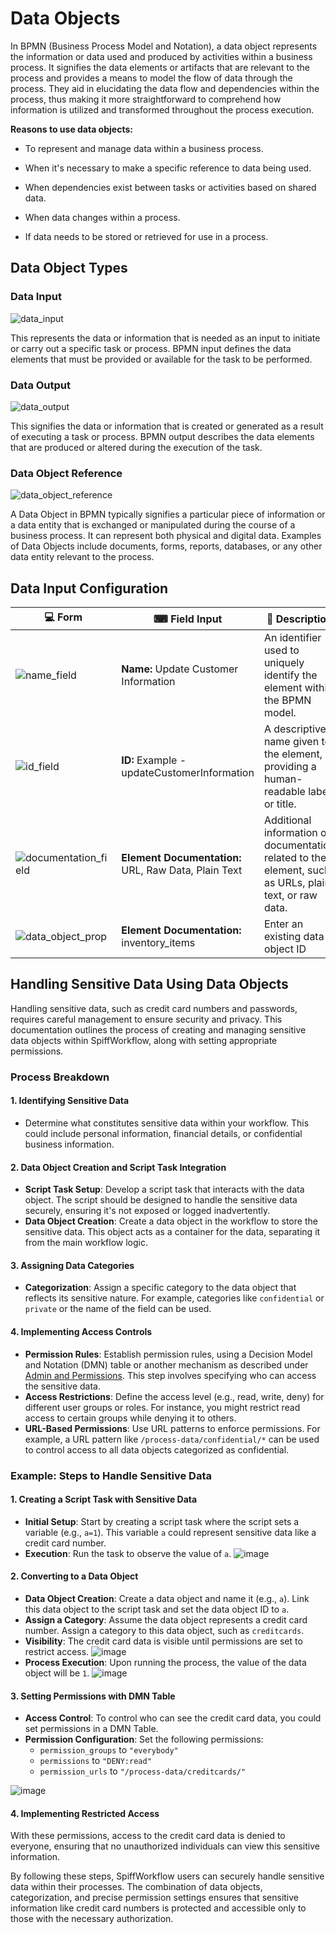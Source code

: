 # Data Objects

In BPMN (Business Process Model and Notation), a data object represents the information or data used and produced by activities within a business process.
It signifies the data elements or artifacts that are relevant to the process and provides a means to model the flow of data through the process.
They aid in elucidating the data flow and dependencies within the process, thus making it more straightforward to comprehend how information is utilized and transformed throughout the process execution.

**Reasons to use data objects:**

- To represent and manage data within a business process.

- When it's necessary to make a specific reference to data being used.

- When dependencies exist between tasks or activities based on shared data.

- When data changes within a process.

- If data needs to be stored or retrieved for use in a process.

## Data Object Types

### Data Input

![data_input](/images/data_input.png)

This represents the data or information that is needed as an input to initiate or carry out a specific task or process.
BPMN input defines the data elements that must be provided or available for the task to be performed.

### Data Output

![data_output](/images/data_output.png)

This signifies the data or information that is created or generated as a result of executing a task or process.
BPMN output describes the data elements that are produced or altered during the execution of the task.

### Data Object Reference

![data_object_reference](/images/data_object_reference.png)

A Data Object in BPMN typically signifies a particular piece of information or a data entity that is exchanged or manipulated during the course of a business process.
It can represent both physical and digital data.
Examples of Data Objects include documents, forms, reports, databases, or any other data entity relevant to the process.

## Data Input Configuration

| 💻 Form                                                 | ⌨ Field Input                                       | 📝 Description                                                                                         |
| ------------------------------------------------------- | ---------------------------------------------------- | ------------------------------------------------------------------------------------------------------ |
| ![name_field](/images/name_field.png)                   | **Name:** Update Customer Information                | An identifier used to uniquely identify the element within the BPMN model.                             |
| ![id_field](/images/id_field.png)                       | **ID:** Example - updateCustomerInformation          | A descriptive name given to the element, providing a human-readable label or title.                    |
| ![documentation_field](/images/documentation_field.png) | **Element Documentation:** URL, Raw Data, Plain Text | Additional information or documentation related to the element, such as URLs, plain text, or raw data. |
| ![data_object_prop](/images/data_object_prop.png)       | **Element Documentation:** inventory_items           | Enter an existing data object ID                                                                       |

## Handling Sensitive Data Using Data Objects

Handling sensitive data, such as credit card numbers and passwords, requires careful management to ensure security and privacy.
This documentation outlines the process of creating and managing sensitive data objects within SpiffWorkflow, along with setting appropriate permissions.

### Process Breakdown

#### 1. Identifying Sensitive Data

- Determine what constitutes sensitive data within your workflow.
  This could include personal information, financial details, or confidential business information.

#### 2. Data Object Creation and Script Task Integration

- **Script Task Setup**: Develop a script task that interacts with the data object.
  The script should be designed to handle the sensitive data securely, ensuring it's not exposed or logged inadvertently.
- **Data Object Creation**: Create a data object in the workflow to store the sensitive data.
  This object acts as a container for the data, separating it from the main workflow logic.

#### 3. Assigning Data Categories

- **Categorization**: Assign a specific category to the data object that reflects its sensitive nature.
  For example, categories like `confidential` or `private` or the name of the field can be used.

#### 4. Implementing Access Controls

- **Permission Rules**: Establish permission rules, using a Decision Model and Notation (DMN) table or another mechanism as described under [Admin and Permissions](/how_to_guides/deployment/manage_permissions).
  This step involves specifying who can access the sensitive data.
- **Access Restrictions**: Define the access level (e.g., read, write, deny) for different user groups or roles.
  For instance, you might restrict read access to certain groups while denying it to others.
- **URL-Based Permissions**: Use URL patterns to enforce permissions.
  For example, a URL pattern like `/process-data/confidential/*` can be used to control access to all data objects categorized as confidential.

### Example: Steps to Handle Sensitive Data

#### 1. Creating a Script Task with Sensitive Data

- **Initial Setup**: Start by creating a script task where the script sets a variable (e.g., `a=1`).
  This variable `a` could represent sensitive data like a credit card number.
- **Execution**: Run the task to observe the value of `a`.
  ![image](/images/private_data_object.png)

#### 2. Converting to a Data Object

- **Data Object Creation**: Create a data object and name it (e.g., `a`).
  Link this data object to the script task and set the data object ID to `a`.
- **Assign a Category**: Assume the data object represents a credit card number.
  Assign a category to this data object, such as `creditcards`.
- **Visibility**: The credit card data is visible until permissions are set to restrict access.
  ![image](/images/category.png)
- **Process Execution**: Upon running the process, the value of the data object will be `1`.
  ![image](/images/sensitive_value.png)

#### 3. Setting Permissions with DMN Table

- **Access Control**: To control who can see the credit card data, you could set permissions in a DMN Table.
- **Permission Configuration**: Set the following permissions:
  - `permission_groups` to `"everybody"`
  - `permissions` to `"DENY:read"`
  - `permission_urls` to `"/process-data/creditcards/"`

![image](/images/setting_permissions.png)

#### 4. Implementing Restricted Access

With these permissions, access to the credit card data is denied to everyone, ensuring that no unauthorized individuals can view this sensitive information.

By following these steps, SpiffWorkflow users can securely handle sensitive data within their processes.
The combination of data objects, categorization, and precise permission settings ensures that sensitive information like credit card numbers is protected and accessible only to those with the necessary authorization.

```{tags} reference, building_diagrams

```
